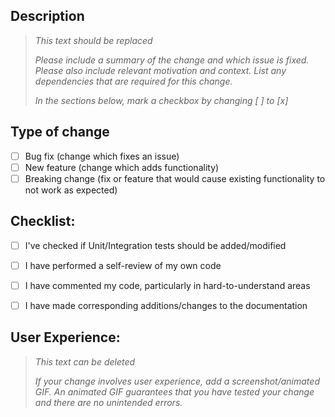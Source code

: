 ## Description

>*This text should be replaced*
>
>*Please include a summary of the change and which issue is fixed. Please also include relevant motivation and context. List any dependencies that are required for this change.*
>
> *In the sections below, mark a checkbox by changing [ ]  to [x]*

## Type of change

- [ ] Bug fix (change which fixes an issue)
- [ ] New feature (change which adds functionality)
- [ ] Breaking change (fix or feature that would cause existing functionality to not work as expected)

## Checklist:

- [ ] I've checked if Unit/Integration tests should be added/modified
- [ ] I have performed a self-review of my own code
- [ ] I have commented my code, particularly in hard-to-understand areas
- [ ] I have made corresponding additions/changes to the documentation


## User Experience:

>*This text can be deleted*
>
>*If your change involves user experience, add a screenshot/animated GIF. An animated GIF guarantees that you have tested your change and there are no unintended errors.*
